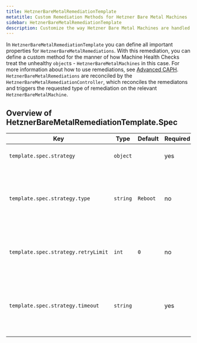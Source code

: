 ```yaml
---
title: HetznerBareMetalRemediationTemplate
metatitle: Custom Remediation Methods for Hetzner Bare Metal Machines
sidebar: HetznerBareMetalRemediationTemplate
description: Customize the way Hetzner Bare Metal Machines are handled with the remediation template. Define method, retry limit, and more. No URLs in meta description.
---
```


In `HetznerBareMetalRemediationTemplate` you can define all important properties for `HetznerBareMetalRemediations`. With this remediation, you can define a custom method for the manner of how Machine Health Checks treat the unhealthy `object`s - `HetznerBareMetalMachines` in this case. For more information about how to use remediations, see [Advanced CAPH](/docs/caph/02-topics/06-advanced/04-custom-templates-mhc.md). `HetznerBareMetalRemediations` are reconciled by the `HetznerBareMetalRemediationController`, which reconciles the remediatons and triggers the requested type of remediation on the relevant `HetznerBareMetalMachine`.

## Overview of HetznerBareMetalRemediationTemplate.Spec

| Key                                 | Type     | Default   | Required | Description                                                                 |
| ----------------------------------- | -------- | --------- | -------- | --------------------------------------------------------------------------- |
| `template.spec.strategy`            | `object` |           | yes      | Remediation strategy to be applied                                          |
| `template.spec.strategy.type`       | `string` | `Reboot`  | no       | Type of the remediation strategy. At the moment, only "Reboot" is supported |
| `template.spec.strategy.retryLimit` | `int`    | `0`       | no       | Set maximum of remediation retries. Zero retries if not set.                |
| `template.spec.strategy.timeout`    | `string` |           | yes      | Timeout of one remediation try. Should be of the form "10m", or "40s"       |
